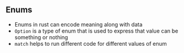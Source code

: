 ## Enums

- Enums in rust can encode meaning along with data
- `Option` is a type of enum that is used to express that value can be something or nothing
- `match` helps to run different code for different values of enum


